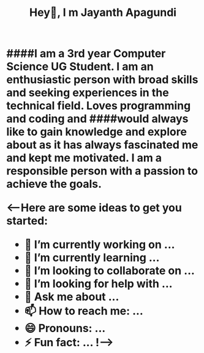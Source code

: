 <h1 align="center"> Hey👋, I m Jayanth Apagundi <h1>
<br>
####I am a 3rd year Computer Science UG Student. I am an enthusiastic person with broad skills and seeking experiences in the technical field. Loves programming and coding and ####would always like to gain knowledge and explore about as it has always fascinated me and kept me motivated. I am a responsible person with a passion to achieve the goals.


























<--Here are some ideas to get you started:

- 🔭 I’m currently working on ...
- 🌱 I’m currently learning ...
- 👯 I’m looking to collaborate on ...
- 🤔 I’m looking for help with ...
- 💬 Ask me about ...
- 📫 How to reach me: ...
- 😄 Pronouns: ...
- ⚡ Fun fact: ...
!-->
